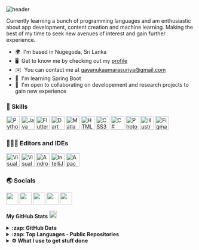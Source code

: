 <!--<p align="left"><img width=15%" src="https://github.com/alansmathew/alansmathew/raw/master/lang.gif" alt="lang image here" /></p>-->

![header](https://capsule-render.vercel.app/api?type=waving&width=1500&height=300&color=0:201996,100:0078ff&text=Gayanuka%20Amarasuriya&textBg=false&fontSize=65&fontAlign=50&fontAlignY=40&rotate=0&stroke=000000&desc=Electrical%20Engineering%20(UG)%20@University%20of%20Moratuwa%20|%20Developer&fontColor=ffff&strokeWidth=0.3)

<!--
I'm Gayanuka Amarasuriya
============================================================================================================================================

Electrical Engineering (UG) @University of Moratuwa | Developer
<p align="left">
    <img src="https://readme-typing-svg.demolab.com?font=Fira+Code&weight=600&size=25&duration=3000&pause=1000&color=0092ff&random=false&width=435&lines=Mobile+App+Developement;Machine+Learning;Content+Creation"></img>
</p>

![header](https://capsule-render.vercel.app/api?type=rect&color=0092ff&height=3) -->

Currently learning a bunch of programming languages and am enthusiastic about app development, content creation and machine learning. Making the best of my time to seek new avenues of interest and gain further experience.

*   🌍  I'm based in Nugegoda, Sri Lanka
*   🖥️  Get to know me by checking out my [profile](https://bio.link/gayanukaa)
*   ✉️  You can contact me at [gayanukaamarasuriya@gmail.com](mailto:gayanukaamarasuriya@gmail.com)
*   🧠  I'm learning Spring Boot
*   🤝  I'm open to collaborating on developement and research projects to gain new experience<br>
<!--
<a href="https://www.github.com/Gayanukaa" target="_blank" rel="noreferrer"><img src="https://img.shields.io/github/followers/Gayanukaa?logo=github&style=for-the-badge&color=0891b2&labelColor=1c1917" /></a>
<img src="https://komarev.com/ghpvc/?username=Gayanukaa&label=Profile%20views&color=1c1917" alt="isrealodejobi"/>
-->
	
### 🔨 Skills 
<p align="left">
	<a href="https://www.python.org/" target="_blank" rel="noreferrer"><img src="https://raw.githubusercontent.com/danielcranney/readme-generator/main/public/icons/skills/python-colored.svg" width="36" height="36" alt="Python" /></a>
	<a href="https://www.oracle.com/java/" target="_blank" rel="noreferrer"><img src="https://raw.githubusercontent.com/danielcranney/readme-generator/main/public/icons/skills/java-colored.svg" width="36" height="36" alt="Java" /></a>
	<a href="https://flutter.dev/" target="_blank" rel="noreferrer"><img src="https://raw.githubusercontent.com/danielcranney/readme-generator/main/public/icons/skills/flutter-colored.svg" width="36" height="36" alt="Flutter" /></a>
	<a href="https://dart.dev/" target="_blank" rel="noreferrer"><img src="https://raw.githubusercontent.com/danielcranney/readme-generator/main/public/icons/skills/dart-colored.svg" width="36" height="36" alt="Dart" /></a>
	<a href="https://www.mathworks.com/products/matlab.html" target="_blank" rel="noreferrer"><img src="https://upload.wikimedia.org/wikipedia/commons/archive/2/21/20170128174109%21Matlab_Logo.png" width="36" height="36" alt="Matlab"/></a>
	<a href="https://developer.mozilla.org/en-US/docs/Glossary/HTML5" target="_blank" rel="noreferrer"><img src="https://raw.githubusercontent.com/danielcranney/readme-generator/main/public/icons/skills/html5-colored.svg" width="36" height="36" alt="HTML5" /></a>
	<a href="https://www.w3.org/TR/CSS/#css" target="_blank" rel="noreferrer"><img src="https://raw.githubusercontent.com/danielcranney/readme-generator/main/public/icons/skills/css3-colored.svg" width="36" height="36" alt="CSS3" /></a>
	<a href="https://docs.microsoft.com/en-us/dotnet/csharp/" target="_blank" rel="noreferrer"><img src="https://raw.githubusercontent.com/danielcranney/readme-generator/main/public/icons/skills/csharp-colored.svg" width="36" height="36" alt="C#" /></a>
	<a href="https://www.adobe.com/uk/products/photoshop.html" target="_blank" rel="noreferrer"><img src="https://raw.githubusercontent.com/danielcranney/readme-generator/main/public/icons/skills/photoshop-colored-dark.svg" width="36" height="36" alt="Photoshop" /></a>
	<a href="adobe.com/uk/products/illustrator.html" target="_blank" rel="noreferrer"><img src="https://raw.githubusercontent.com/danielcranney/readme-generator/main/public/icons/skills/illustrator-colored-dark.svg" width="36" height="36" alt="Illustrator" /></a>
	<a href="https://www.figma.com/" target="_blank" rel="noreferrer"><img src="https://raw.githubusercontent.com/danielcranney/readme-generator/main/public/icons/skills/figma-colored.svg" width="36" height="36" alt="Figma" /></a>
</p>

### 👨🏻‍💻 Editors and IDEs 
<p align="left">
	<a href="https://code.visualstudio.com" target="_blank" rel="noreferrer"><img src="https://img.icons8.com/fluency/2x/visual-studio-code-2019.png" width="36" height="36" alt="Visual Studio Code" /></a>
	<a href="https://visualstudio.microsoft.com" target="_blank" rel="noreferrer"><img src="https://img.icons8.com/fluency/512/visual-studio.png" width="36" height="36" alt="Visual Studio" /></a>
	<a href="https://developer.android.com/studio" target="_blank" rel="noreferrer"><img src="https://img.icons8.com/fluency/512/android-studio--v3.png" width="36" height="36" alt="Android Studio" /></a>
	<a href="https://www.jetbrains.com/idea/" target="_blank" rel="noreferrer"><img src="https://img.icons8.com/color/512/intellij-idea.png" width="36" height="36" alt="IntelliJ IDEA" /></a>
	<a href="https://netbeans.apache.org" target="_blank" rel="noreferrer"><img src="https://netbeans.apache.org/_/images/apache-netbeans.svg" width="36" height="36" alt="Apache Netbeans" /></a>
</p>
                    
### 🌏 Socials
<p align="left"> 
	<a href="https://www.facebook.com/gayanuka.amarasuriya" target="_blank" rel="noreferrer"><img src="https://raw.githubusercontent.com/danielcranney/readme-generator/main/public/icons/socials/facebook.svg" width="32" height="32" /></a>
	<a href="https://www.github.com/Gayanukaa" target="_blank" rel="noreferrer"><img src="https://raw.githubusercontent.com/danielcranney/readme-generator/main/public/icons/socials/github-dark.svg" width="32" height="32" /></a>
	<a href="https://www.linkedin.com/in/gayanuka-amarasuriya" target="_blank" rel="noreferrer"><img src="https://raw.githubusercontent.com/danielcranney/readme-generator/main/public/icons/socials/linkedin.svg" width="32" height="32" /></a>
	<a href="https://www.stackoverflow.com/users/18101297/gayanuka-amarasuriya" target="_blank" rel="noreferrer"><img src="https://raw.githubusercontent.com/danielcranney/readme-generator/main/public/icons/socials/stackoverflow.svg" width="32" height="32" /></a>
	<a href="https://www.twitter.com/Gayanukaaa" target="_blank" rel="noreferrer"><img src="https://raw.githubusercontent.com/danielcranney/readme-generator/main/public/icons/socials/twitter.svg" width="32" height="32" /></a>
</p>


<b>My GitHub Stats</b> <img src = "https://i.pinimg.com/originals/65/c4/f4/65c4f452571be1261e9c623f7da488ac.gif" width = 20px>

<details>
  <summary><b>:zap: GitHub Data</b></summary>
  <a href="http://www.github.com/Gayanukaa"><img src="https://github-readme-stats.vercel.app/api?username=Gayanukaa&show_icons=true&hide=stars,prs,&count_private=true&title_color=0891b2&text_color=ffffff&icon_color=0891b2&bg_color=1c1917&hide_border=true&show_icons=true" alt="Gayanukaa's GitHub stats" /></a>
</details>  
<details>
  <summary><b>:zap: Top Languages - Public Repositories</b></summary>
  <a href="https://github.com/Gayanukaa" align="left"><img src="https://github-readme-stats.vercel.app/api/top-langs/?username=Gayanukaa&langs_count=10&title_color=0891b2&text_color=ffffff&icon_color=0891b2&bg_color=1c1917&hide_border=true&locale=en&custom_title=Top%20%Languages" alt="Top Languages" /></a>
</details>

<details>	
  <br/>
  <summary><b>⚙️ What I use to get stuff done</b></summary>
    <ul>
      <li><b>OS:</b> macOS Sonoma 14.2.1</li>
	    <li><b>Laptop: </b> M1 MacBook Pro 13"</li>
      <li><b>Browser: </b> Safari</li>
	    <li><b>Terminal: </b> ZSH: Oh My Zsh (PowerLevel10k)</li>
      <li><b>Code Editor:</b> VSCode and others</li>
	    <br/>
</details>
